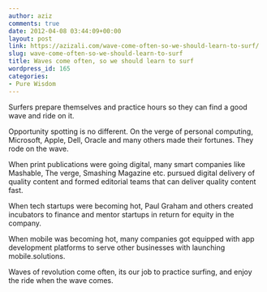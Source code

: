 ```yaml
---
author: aziz
comments: true
date: 2012-04-08 03:44:09+00:00
layout: post
link: https://azizali.com/wave-come-often-so-we-should-learn-to-surf/
slug: wave-come-often-so-we-should-learn-to-surf
title: Waves come often, so we should learn to surf
wordpress_id: 165
categories:
- Pure Wisdom
---
```


Surfers prepare themselves and practice hours so they can find a good wave and ride on it.

Opportunity spotting is no different. On the verge of personal computing, Microsoft, Apple, Dell, Oracle and many others made their fortunes. They rode on the wave.

When print publications were going digital, many smart companies like Mashable, The verge, Smashing Magazine etc. pursued digital delivery of quality content and formed editorial teams that can deliver quality content fast.

When tech startups were becoming hot, Paul Graham and others created incubators to finance and mentor startups in return for equity in the company.

When mobile was becoming hot, many companies got equipped with app development platforms to serve other businesses with launching mobile.solutions.

Waves of revolution come often, its our job to practice surfing, and enjoy the ride when the wave comes.
